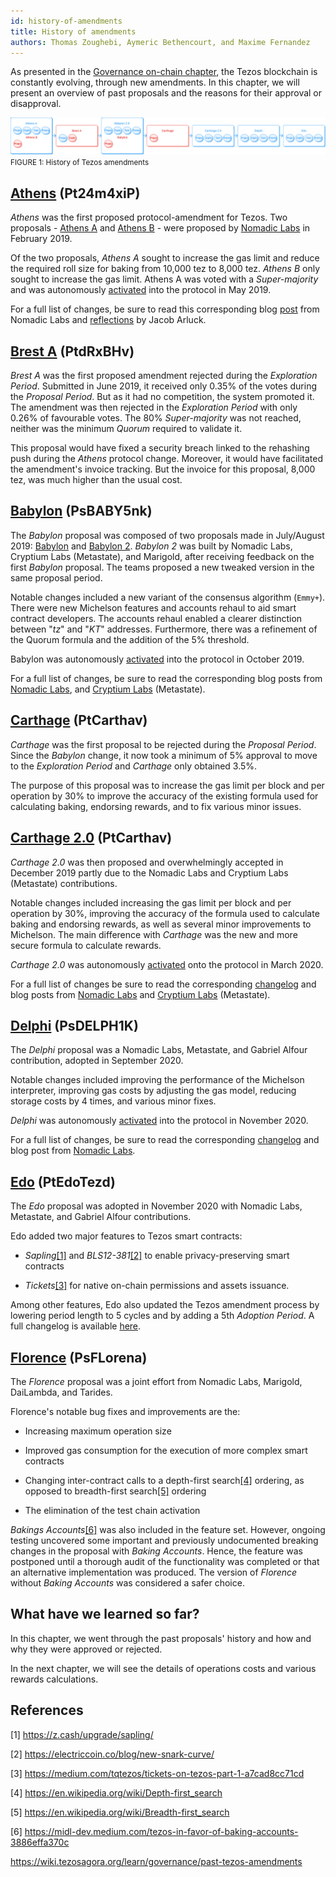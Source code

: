 ```yaml
---
id: history-of-amendments
title: History of amendments
authors: Thomas Zoughebi, Aymeric Bethencourt, and Maxime Fernandez
---
```


As presented in the [Governance on-chain chapter](/tezos-basics/governance-on-chain), the Tezos blockchain is constantly evolving, through new amendments. In this chapter, we will present an overview of past proposals and the reasons for their approval or disapproval.

![](../../static/img/tezos-basics/history_of_tezos_amendement.svg)
<small className="figure">FIGURE 1: History of Tezos amendments</small>

## [Athens](https://www.tezosagora.org/proposal/1) (Pt24m4xiP)
*Athens* was the first proposed protocol-amendment for Tezos. Two proposals - [Athens A](https://www.tezosagora.org/proposal/1) and [Athens B](https://forum.tezosagora.org/t/athens-b-psd1ynubh/33) - were proposed by [Nomadic Labs](https://blog.nomadic-labs.com/athens-our-proposals-for-the-first-voted-amendment.html) in February 2019.

Of the two proposals, _Athens A_ sought to increase the gas limit and reduce the required roll size for baking from 10,000 tez to 8,000 tez. _Athens B_ only sought to increase the gas limit. Athens A was voted with a _Super-majority_ and was autonomously [activated](https://twitter.com/TezosAgoraBot/status/1133901612790034432?s=20) into the protocol in May 2019.

For a full list of changes, be sure to read this corresponding blog [post](https://blog.nomadic-labs.com/athens-proposals-injected.html) from Nomadic Labs and [reflections](https://medium.com/tqtezos/reflecting-on-athens-the-first-self-amendment-of-tezos-4791ab3b1de1) by Jacob Arluck. 

## [Brest A](https://www.tezosagora.org/proposal/3) (PtdRxBHv)
*Brest A* was the first proposed amendment rejected during the _Exploration Period_. Submitted in June 2019, it received only 0.35% of the votes during the _Proposal Period_. But as it had no competition, the system promoted it. The amendment was then rejected in the _Exploration Period_ with only 0.26% of favourable votes. The 80% _Super-majority_ was not reached, neither was the minimum _Quorum_ required to validate it.

This proposal would have fixed a security breach linked to the rehashing push during the _Athens_ protocol change. Moreover, it would have facilitated the amendment's invoice tracking. But the invoice for this proposal, 8,000 tez, was much higher than the usual cost.

## [Babylon](https://www.tezosagora.org/proposal/5) (PsBABY5nk)
The *Babylon* proposal was composed of two proposals made in July/August 2019: [Babylon](https://www.tezosagora.org/proposal/4) and [Babylon 2](https://www.tezosagora.org/proposal/5). *Babylon 2* was built by Nomadic Labs, Cryptium Labs (Metastate), and Marigold, after receiving feedback on the first _Babylon_ proposal. The teams proposed a new tweaked version in the same proposal period.

Notable changes included a new variant of the consensus algorithm (`Emmy+`). There were new Michelson features and accounts rehaul to aid smart contract developers. The accounts rehaul enabled a clearer distinction between "_tz_" and "_KT_" addresses. Furthermore, there was a refinement of the Quorum formula and the addition of the 5% threshold.

Babylon was autonomously [activated](https://twitter.com/adrian_brink/status/1185137422432161792?s=20) into the protocol in October 2019.

For a full list of changes, be sure to read the corresponding blog posts from [Nomadic Labs](https://blog.nomadic-labs.com/babylon-proposal-injected.html), and [Cryptium Labs](https://medium.com/metastatedev/on-babylon2-0-1-58058d9d2106) (Metastate). 

## [Carthage](https://www.tezosagora.org/proposal/6) (PtCarthav)
*Carthage* was the first proposal to be rejected during the _Proposal Period_. Since the _Babylon_ change, it now took a minimum of 5% approval to move to the _Exploration Period_ and _Carthage_ only obtained 3.5%.

The purpose of this proposal was to increase the gas limit per block and per operation by 30% to improve the accuracy of the existing formula used for calculating baking, endorsing rewards, and to fix various minor issues.

## [Carthage 2.0](https://www.tezosagora.org/proposal/7) (PtCarthav)
*Carthage 2.0* was then proposed and overwhelmingly accepted in December 2019 partly due to the Nomadic Labs and Cryptium Labs (Metastate) contributions.

Notable changes included increasing the gas limit per block and per operation by 30%, improving the accuracy of the formula used to calculate baking and endorsing rewards, as well as several minor improvements to Michelson. The main difference with _Carthage_ was the new and more secure formula to calculate rewards.

*Carthage 2.0* was autonomously [activated](https://twitter.com/tezos/status/1235590757416751105?s=20) onto the protocol in March 2020.

For a full list of changes be sure to read the corresponding [changelog](https://tezos.gitlab.io/protocols/006_carthage.html#changelog) and blog posts from [Nomadic Labs](https://blog.nomadic-labs.com/carthage-changelog-and-testnet.html) and [Cryptium Labs](https://medium.com/metastatedev/updating-the-potential-carthage-proposal-and-resetting-the-carthagenet-test-network-f413a792571f) (Metastate). 

## [Delphi](https://www.tezosagora.org/proposal/8) (PsDELPH1K)
The *Delphi* proposal was a Nomadic Labs, Metastate, and Gabriel Alfour contribution, adopted in September 2020.

Notable changes included improving the performance of the Michelson interpreter, improving gas costs by adjusting the gas model, reducing storage costs by 4 times, and various minor fixes.

*Delphi* was autonomously [activated](https://twitter.com/tezos/status/1326877616322859009?s=20) into the protocol in November 2020.

For a full list of changes, be sure to read the corresponding [changelog](https://blog.nomadic-labs.com/delphi-changelog.html#007-delphi-changelog) and blog post from [Nomadic Labs](https://blog.nomadic-labs.com/delphi-official-release.html).

## [Edo](https://www.tezosagora.org/proposal/9) (PtEdoTezd)
The *Edo* proposal was adopted in November 2020 with Nomadic Labs, Metastate, and Gabriel Alfour contributions.

Edo added two major features to Tezos smart contracts:

* *Sapling*[[1]](/tezos-basics/history-of-amendments#references) and *BLS12-381*[[2]](/tezos-basics/history-of-amendments#references) to enable privacy-preserving smart contracts

* *Tickets*[[3]](/tezos-basics/history-of-amendments#references) for native on-chain permissions and assets issuance.

Among other features, Edo also updated the Tezos amendment process by lowering period length to 5 cycles and by adding a 5th *Adoption Period*. A full changelog is available [here](https://tezos.gitlab.io/protocols/008_edo.html).

## [Florence](https://www.tezosagora.org/proposal/11) (PsFLorena)
The *Florence* proposal was a joint effort from Nomadic Labs, Marigold, DaiLambda, and Tarides.

Florence's notable bug fixes and improvements are the:

* Increasing maximum operation size

* Improved gas consumption for the execution of more complex smart contracts

* Changing inter-contract calls to a depth-first search[[4]](/tezos-basics/history-of-amendments#references) ordering, as opposed to breadth-first search[[5]](/tezos-basics/history-of-amendments#references) ordering

* The elimination of the test chain activation
  
*Bakings Accounts*[[6]](/tezos-basics/history-of-amendments#references) was also included in the feature set. However, ongoing testing uncovered some important and previously undocumented breaking changes in the proposal with *Baking Accounts*. Hence, the feature was postponed until a thorough audit of the functionality was completed or that an alternative implementation was produced. The version of *Florence* without *Baking Accounts* was considered a safer choice.

## What have we learned so far?
In this chapter, we went through the past proposals' history and how and why they were approved or rejected.

In the next chapter, we will see the details of operations costs and various rewards calculations.

## References 

[1] https://z.cash/upgrade/sapling/

[2] https://electriccoin.co/blog/new-snark-curve/

[3] https://medium.com/tqtezos/tickets-on-tezos-part-1-a7cad8cc71cd

[4] https://en.wikipedia.org/wiki/Depth-first_search

[5] https://en.wikipedia.org/wiki/Breadth-first_search

[6] https://midl-dev.medium.com/tezos-in-favor-of-baking-accounts-3886effa370c

https://wiki.tezosagora.org/learn/governance/past-tezos-amendments
